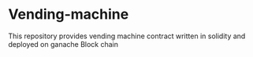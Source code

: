 # Vending-machine
This repository provides vending machine contract written in solidity and deployed on ganache Block chain
